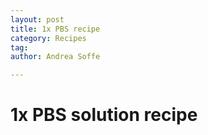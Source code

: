 ```yaml
---
layout: post
title: 1x PBS recipe
category: Recipes
tag:
author: Andrea Soffe

---
```


# 1x PBS solution recipe